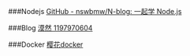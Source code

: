###Nodejs
[GitHub - nswbmw/N-blog: 一起学 Node.js](https://github.com/nswbmw/N-blog)

###Blog
[漠然 1197970604](https://mritd.me/categories/)

###Docker
[樱花docker](https://app.arukas.io/)